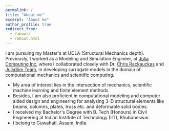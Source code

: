 ```yaml
---
permalink: /
title: "About me"
excerpt: "About me"
author_profile: true
redirect_from: 
  - /about/
  - /about.html
---
```


I am pursuing my Master's at UCLA (Structural Mechanics depth). Previously, I worked as a Modeling and Simulation Engineer, at [Julia Computing Inc](https://juliacomputing.com), where I collaborated closely with Dr. [Chris Rackauckas](http://chrisrackauckas.com) and [JuliaSim Team](https://juliacomputing.com/products/juliasim/), in developing surrogate models in the domain of computational mechanics and scientific computing.

+  My area of interest lies in the intersection of mechanics, scientific machine learning and finite element methods.
+  Besides, I am also proficient in computational modeling and computer aided design and engineering for analysing 3-D structural elements like beams, columns, plates, truss etc. and deformable solid bodies. 
+  I received my Bachelor's Degree with B. Tech (Honours) in Civil Engineering at Indian Institute of Technology (IIT), Bhubaneswar.
+  I belong to Guwahati, Assam, India. 

